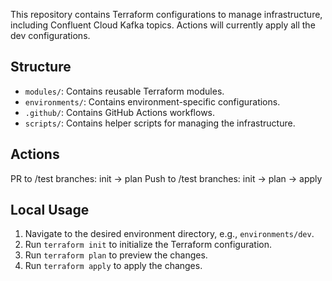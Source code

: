 This repository contains Terraform configurations to manage infrastructure, including Confluent Cloud Kafka topics. 
Actions will currently apply all the dev configurations.
## Structure

- `modules/`: Contains reusable Terraform modules.
- `environments/`: Contains environment-specific configurations.
- `.github/`: Contains GitHub Actions workflows.
- `scripts/`: Contains helper scripts for managing the infrastructure.

## Actions
PR to /test branches: init -> plan
Push to /test branches: init -> plan -> apply

## Local Usage

1. Navigate to the desired environment directory, e.g., `environments/dev`.
2. Run `terraform init` to initialize the Terraform configuration.
3. Run `terraform plan` to preview the changes.
4. Run `terraform apply` to apply the changes.

